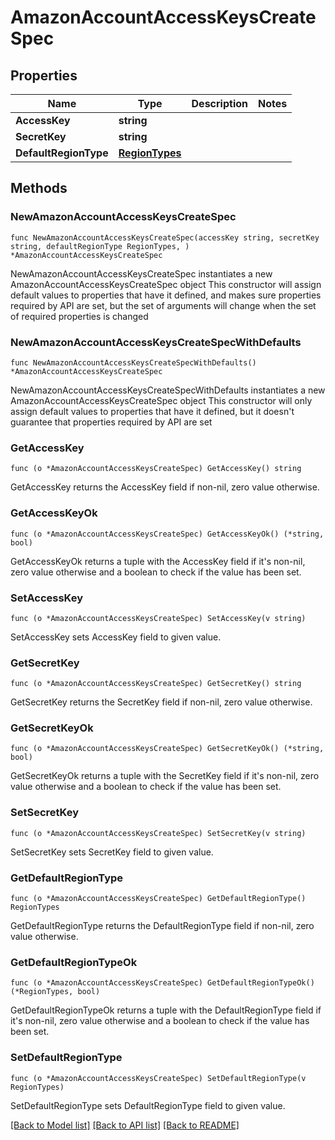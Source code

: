 # AmazonAccountAccessKeysCreateSpec

## Properties

Name | Type | Description | Notes
------------ | ------------- | ------------- | -------------
**AccessKey** | **string** |  | 
**SecretKey** | **string** |  | 
**DefaultRegionType** | [**RegionTypes**](RegionTypes.md) |  | 

## Methods

### NewAmazonAccountAccessKeysCreateSpec

`func NewAmazonAccountAccessKeysCreateSpec(accessKey string, secretKey string, defaultRegionType RegionTypes, ) *AmazonAccountAccessKeysCreateSpec`

NewAmazonAccountAccessKeysCreateSpec instantiates a new AmazonAccountAccessKeysCreateSpec object
This constructor will assign default values to properties that have it defined,
and makes sure properties required by API are set, but the set of arguments
will change when the set of required properties is changed

### NewAmazonAccountAccessKeysCreateSpecWithDefaults

`func NewAmazonAccountAccessKeysCreateSpecWithDefaults() *AmazonAccountAccessKeysCreateSpec`

NewAmazonAccountAccessKeysCreateSpecWithDefaults instantiates a new AmazonAccountAccessKeysCreateSpec object
This constructor will only assign default values to properties that have it defined,
but it doesn't guarantee that properties required by API are set

### GetAccessKey

`func (o *AmazonAccountAccessKeysCreateSpec) GetAccessKey() string`

GetAccessKey returns the AccessKey field if non-nil, zero value otherwise.

### GetAccessKeyOk

`func (o *AmazonAccountAccessKeysCreateSpec) GetAccessKeyOk() (*string, bool)`

GetAccessKeyOk returns a tuple with the AccessKey field if it's non-nil, zero value otherwise
and a boolean to check if the value has been set.

### SetAccessKey

`func (o *AmazonAccountAccessKeysCreateSpec) SetAccessKey(v string)`

SetAccessKey sets AccessKey field to given value.


### GetSecretKey

`func (o *AmazonAccountAccessKeysCreateSpec) GetSecretKey() string`

GetSecretKey returns the SecretKey field if non-nil, zero value otherwise.

### GetSecretKeyOk

`func (o *AmazonAccountAccessKeysCreateSpec) GetSecretKeyOk() (*string, bool)`

GetSecretKeyOk returns a tuple with the SecretKey field if it's non-nil, zero value otherwise
and a boolean to check if the value has been set.

### SetSecretKey

`func (o *AmazonAccountAccessKeysCreateSpec) SetSecretKey(v string)`

SetSecretKey sets SecretKey field to given value.


### GetDefaultRegionType

`func (o *AmazonAccountAccessKeysCreateSpec) GetDefaultRegionType() RegionTypes`

GetDefaultRegionType returns the DefaultRegionType field if non-nil, zero value otherwise.

### GetDefaultRegionTypeOk

`func (o *AmazonAccountAccessKeysCreateSpec) GetDefaultRegionTypeOk() (*RegionTypes, bool)`

GetDefaultRegionTypeOk returns a tuple with the DefaultRegionType field if it's non-nil, zero value otherwise
and a boolean to check if the value has been set.

### SetDefaultRegionType

`func (o *AmazonAccountAccessKeysCreateSpec) SetDefaultRegionType(v RegionTypes)`

SetDefaultRegionType sets DefaultRegionType field to given value.



[[Back to Model list]](../README.md#documentation-for-models) [[Back to API list]](../README.md#documentation-for-api-endpoints) [[Back to README]](../README.md)


